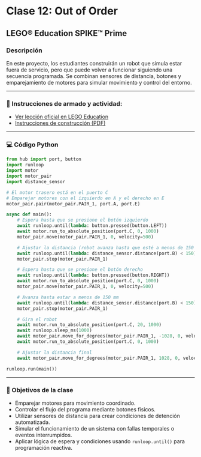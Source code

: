 
# Clase 12: Out of Order

## LEGO® Education SPIKE™ Prime

### Descripción
En este proyecto, los estudiantes construirán un robot que simula estar fuera de servicio, pero que puede volver a funcionar siguiendo una secuencia programada. Se combinan sensores de distancia, botones y emparejamiento de motores para simular movimiento y control del entorno.

---

### 📎 Instrucciones de armado y actividad:

- [Ver lección oficial en LEGO Education](https://education.lego.com/es-es/lessons/prime-kickstart-a-business/out-of-order/)
- [Instrucciones de construcción (PDF)](https://assets.education.lego.com/v3/assets/blt293eea581807678a/blt49da50c2bc43ea63/5ec9262c7976043edd42fb9f/out-of-order-bi-pdf-book1of1.pdf?locale=es-es)

---

### 💻 Código Python

```python
from hub import port, button
import runloop
import motor
import motor_pair
import distance_sensor

# El motor trasero está en el puerto C
# Emparejar motores con el izquierdo en A y el derecho en E
motor_pair.pair(motor_pair.PAIR_1, port.A, port.E)

async def main():
    # Espera hasta que se presione el botón izquierdo
    await runloop.until(lambda: button.pressed(button.LEFT))
    await motor.run_to_absolute_position(port.C, 0, 1000)
    motor_pair.move(motor_pair.PAIR_1, 0, velocity=500)

    # Ajustar la distancia (robot avanza hasta que esté a menos de 150 mm del obstáculo)
    await runloop.until(lambda: distance_sensor.distance(port.B) < 150)
    motor_pair.stop(motor_pair.PAIR_1)

    # Espera hasta que se presione el botón derecho
    await runloop.until(lambda: button.pressed(button.RIGHT))
    await motor.run_to_absolute_position(port.C, 0, 1000)
    motor_pair.move(motor_pair.PAIR_1, 0, velocity=500)

    # Avanza hasta estar a menos de 150 mm
    await runloop.until(lambda: distance_sensor.distance(port.B) < 150)
    motor_pair.stop(motor_pair.PAIR_1)

    # Gira el robot
    await motor.run_to_absolute_position(port.C, 20, 1000)
    await runloop.sleep_ms(1000)
    await motor_pair.move_for_degrees(motor_pair.PAIR_1, -1028, 0, velocity=500)
    await motor.run_to_absolute_position(port.C, 0, 1000)

    # Ajustar la distancia final
    await motor_pair.move_for_degrees(motor_pair.PAIR_1, 1028, 0, velocity=500)

runloop.run(main())
```

---

### 🧠 Objetivos de la clase

- Emparejar motores para movimiento coordinado.
- Controlar el flujo del programa mediante botones físicos.
- Utilizar sensores de distancia para crear condiciones de detención automatizada.
- Simular el funcionamiento de un sistema con fallas temporales o eventos interrumpidos.
- Aplicar lógica de espera y condiciones usando `runloop.until()` para programación reactiva.
